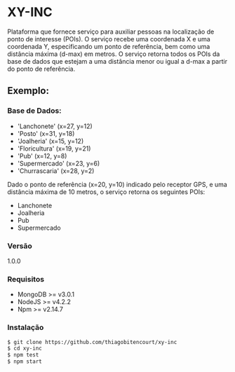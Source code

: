 # XY-INC
Plataforma que fornece serviço para auxiliar pessoas na localização de ponto de interesse (POIs).
O serviço recebe uma coordenada X e uma coordenada Y, especificando um ponto de referência, bem como uma distância máxima (d-max) em metros. O serviço retorna todos os POIs da base de dados que estejam a uma distância menor ou igual a d-max a partir do ponto de referência.
## Exemplo:
### Base de Dados:
+ 'Lanchonete' (x=27, y=12)
+ 'Posto' (x=31, y=18)
+ 'Joalheria' (x=15, y=12)
+ 'Floricultura' (x=19, y=21)
+ 'Pub' (x=12, y=8)
+ 'Supermercado' (x=23, y=6)
+ 'Churrascaria' (x=28, y=2)

Dado o ponto de referência (x=20, y=10) indicado pelo receptor GPS, e uma distância máxima de 10 metros, o serviço retorna os seguintes POIs:
+ Lanchonete
+ Joalheria
+ Pub
+ Supermercado

### Versão
1.0.0

### Requisitos
- MongoDB >= v3.0.1
- NodeJS >= v4.2.2
- Npm >= v2.14.7

### Instalação

```sh
$ git clone https://github.com/thiagobitencourt/xy-inc
$ cd xy-inc
$ npm test
$ npm start
```

